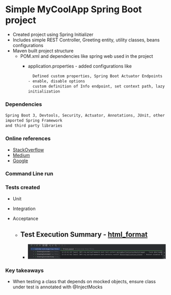 # Simple MyCoolApp Spring Boot project

- Created project using Spring Initializer
- Includes simple REST Controller, Greeting entity, utility classes, beans configurations
- Maven built project structure
  - POM.xml and dependencies like spring web used in the project
    - application.properties - added configurations like

      ``` 
        Defined custom properties, Spring Boot Actuator Endpoints - enable, disable options
        custom definition of Info endpoint, set context path, lazy initialization
      ```

### Dependencies
    Spring Boot 3, Devtools, Security, Actuator, Annotations, JUnit, other imported Spring Framework
    and third party libraries

### Online references

* [StackOverflow](https://www.stackoverflow.com)
* [Medium](https://www.medium.com)
* [Google](https://www.google.com)

### Command Line run

### Tests created
- Unit 
- Integration 
- Acceptance 

  - Test Execution Summary  -  [html_format](TestResults/testExecutionSummary.html)
    - 
    - ![test](assets/test.png)

### Key takeaways
- When testing a class that depends on mocked objects, ensure class under test is annotated with
  @InjectMocks
